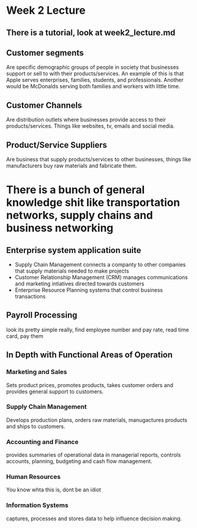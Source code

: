 # Week 2 Lecture
## There is a tutorial, look at week2_lecture.md

## Customer segments
Are specific demographic groups of people in society that businesses support or sell to with their products/services. An example of this is that Apple serves enterprises, families, students, and professionals. Another would be McDonalds serving both families and workers with little time.

## Customer Channels
Are distribution outlets where businesses provide access to their products/services. Things like websites, tv, emails and social media.

## Product/Service Suppliers
Are business that supply products/services to other businesses, things like manufacturers buy raw materials and fabricate them.

# There is a bunch of general knowledge shit like transportation networks, supply chains and business networking

## Enterprise system application suite
* Supply Chain Management connects a companty to other companies that supply materials needed to make projects
* Customer Relationship Management (CRM) manages communications and marketing intiatives directed towards customers
* Enterprise Resource Planning systems that control business transactions

## Payroll Processing
look its pretty simple really, find employee number and pay rate, read time card, pay them

## In Depth with Functional Areas of Operation
### Marketing and Sales
Sets product prices, promotes products, takes customer orders and provides general support to customers.

### Supply Chain Management
Develops production plans, orders raw materials, manugactures products and ships to customers.

### Accounting and Finance
provides summaries of operational data in managerial reports, controls accounts, planning, budgeting and cash flow management.

### Human Resources
You know whta this is, dont be an idiot

### Information Systems
captures, processes and stores data to help influence decision making.
